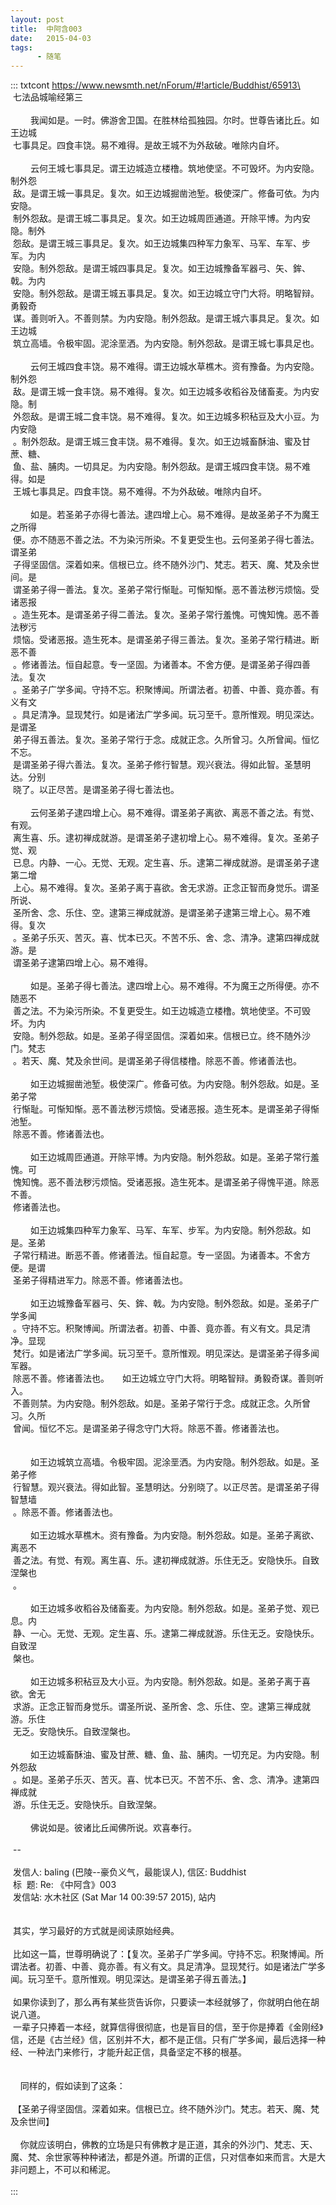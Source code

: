 ```yaml
---
layout: post
title:  中阿含003
date:   2015-04-03
tags:
      - 随笔
---
```

::: txtcont
https://www.newsmth.net/nForum/#!article/Buddhist/65913\
 \
 七法品城喻经第三\
   \
 　　我闻如是。一时。佛游舍卫国。在胜林给孤独园。尔时。世尊告诸比丘。如王边城\
 七事具足。四食丰饶。易不难得。是故王城不为外敌破。唯除内自坏。\
   \
 　　云何王城七事具足。谓王边城造立楼橹。筑地使坚。不可毁坏。为内安隐。制外怨\
 敌。是谓王城一事具足。复次。如王边城掘凿池堑。极使深广。修备可依。为内安隐。\
 制外怨敌。是谓王城二事具足。复次。如王边城周匝通道。开除平博。为内安隐。制外\
 怨敌。是谓王城三事具足。复次。如王边城集四种军力象军、马军、车军、步军。为内\
 安隐。制外怨敌。是谓王城四事具足。复次。如王边城豫备军器弓、矢、鉾、戟。为内\
 安隐。制外怨敌。是谓王城五事具足。复次。如王边城立守门大将。明略智辩。勇毅奇\
 谋。善则听入。不善则禁。为内安隐。制外怨敌。是谓王城六事具足。复次。如王边城\
 筑立高墙。令极牢固。泥涂垩洒。为内安隐。制外怨敌。是谓王城七事具足也。\
   \
 　　云何王城四食丰饶。易不难得。谓王边城水草樵木。资有豫备。为内安隐。制外怨\
 敌。是谓王城一食丰饶。易不难得。复次。如王边城多收稻谷及储畜麦。为内安隐。制\
 外怨敌。是谓王城二食丰饶。易不难得。复次。如王边城多积秥豆及大小豆。为内安隐\
 。制外怨敌。是谓王城三食丰饶。易不难得。复次。如王边城畜酥油、蜜及甘蔗、糖、\
 鱼、盐、脯肉。一切具足。为内安隐。制外怨敌。是谓王城四食丰饶。易不难得。如是\
 王城七事具足。四食丰饶。易不难得。不为外敌破。唯除内自坏。\
   \
 　　如是。若圣弟子亦得七善法。逮四增上心。易不难得。是故圣弟子不为魔王之所得\
 便。亦不随恶不善之法。不为染污所染。不复更受生也。云何圣弟子得七善法。谓圣弟\
 子得坚固信。深着如来。信根已立。终不随外沙门、梵志。若天、魔、梵及余世间。是\
 谓圣弟子得一善法。复次。圣弟子常行惭耻。可惭知惭。恶不善法秽污烦恼。受诸恶报\
 。造生死本。是谓圣弟子得二善法。复次。圣弟子常行羞愧。可愧知愧。恶不善法秽污\
 烦恼。受诸恶报。造生死本。是谓圣弟子得三善法。复次。圣弟子常行精进。断恶不善\
 。修诸善法。恒自起意。专一坚固。为诸善本。不舍方便。是谓圣弟子得四善法。复次\
 。圣弟子广学多闻。守持不忘。积聚博闻。所谓法者。初善、中善、竟亦善。有义有文\
 。具足清净。显现梵行。如是诸法广学多闻。玩习至千。意所惟观。明见深达。是谓圣\
 弟子得五善法。复次。圣弟子常行于念。成就正念。久所曾习。久所曾闻。恒忆不忘。\
 是谓圣弟子得六善法。复次。圣弟子修行智慧。观兴衰法。得如此智。圣慧明达。分别\
 晓了。以正尽苦。是谓圣弟子得七善法也。\
   \
 　　云何圣弟子逮四增上心。易不难得。谓圣弟子离欲、离恶不善之法。有觉、有观。\
 离生喜、乐。逮初禅成就游。是谓圣弟子逮初增上心。易不难得。复次。圣弟子觉、观\
 已息。内静、一心。无觉、无观。定生喜、乐。逮第二禅成就游。是谓圣弟子逮第二增\
 上心。易不难得。复次。圣弟子离于喜欲。舍无求游。正念正智而身觉乐。谓圣所说、\
 圣所舍、念、乐住、空。逮第三禅成就游。是谓圣弟子逮第三增上心。易不难得。复次\
 。圣弟子乐灭、苦灭。喜、忧本已灭。不苦不乐、舍、念、清净。逮第四禅成就游。是\
 谓圣弟子逮第四增上心。易不难得。\
   \
 　　如是。圣弟子得七善法。逮四增上心。易不难得。不为魔王之所得便。亦不随恶不\
 善之法。不为染污所染。不复更受生。如王边城造立楼橹。筑地使坚。不可毁坏。为内\
 安隐。制外怨敌。如是。圣弟子得坚固信。深着如来。信根已立。终不随外沙门。梵志\
 。若天、魔、梵及余世间。是谓圣弟子得信楼橹。除恶不善。修诸善法也。\
   \
 　　如王边城掘凿池堑。极使深广。修备可依。为内安隐。制外怨敌。如是。圣弟子常\
 行惭耻。可惭知惭。恶不善法秽污烦恼。受诸恶报。造生死本。是谓圣弟子得惭池堑。\
 除恶不善。修诸善法也。\
   \
 　　如王边城周匝通道。开除平博。为内安隐。制外怨敌。如是。圣弟子常行羞愧。可\
 愧知愧。恶不善法秽污烦恼。受诸恶报。造生死本。是谓圣弟子得愧平道。除恶不善。\
 修诸善法也。\
   \
 　　如王边城集四种军力象军、马军、车军、步军。为内安隐。制外怨敌。如是。圣弟\
 子常行精进。断恶不善。修诸善法。恒自起意。专一坚固。为诸善本。不舍方便。是谓\
 圣弟子得精进军力。除恶不善。修诸善法也。\
   \
 　　如王边城豫备军器弓、矢、鉾、戟。为内安隐。制外怨敌。如是。圣弟子广学多闻\
 。守持不忘。积聚博闻。所谓法者。初善、中善、竟亦善。有义有文。具足清净。显现\
 梵行。如是诸法广学多闻。玩习至千。意所惟观。明见深达。是谓圣弟子得多闻军器。\
 除恶不善。修诸善法也。　　如王边城立守门大将。明略智辩。勇毅奇谋。善则听入。\
 不善则禁。为内安隐。制外怨敌。如是。圣弟子常行于念。成就正念。久所曾习。久所\
 曾闻。恒忆不忘。是谓圣弟子得念守门大将。除恶不善。修诸善法也。\
   \
   \
 　　如王边城筑立高墙。令极牢固。泥涂垩洒。为内安隐。制外怨敌。如是。圣弟子修\
 行智慧。观兴衰法。得如此智。圣慧明达。分别晓了。以正尽苦。是谓圣弟子得智慧墙\
 。除恶不善。修诸善法也。\
   \
 　　如王边城水草樵木。资有豫备。为内安隐。制外怨敌。如是。圣弟子离欲、离恶不\
 善之法。有觉、有观。离生喜、乐。逮初禅成就游。乐住无乏。安隐快乐。自致涅槃也\
 。\
   \
 　　如王边城多收稻谷及储畜麦。为内安隐。制外怨敌。如是。圣弟子觉、观已息。内\
 静、一心。无觉、无观。定生喜、乐。逮第二禅成就游。乐住无乏。安隐快乐。自致涅\
 槃也。\
   \
 　　如王边城多积秥豆及大小豆。为内安隐。制外怨敌。如是。圣弟子离于喜欲。舍无\
 求游。正念正智而身觉乐。谓圣所说、圣所舍、念、乐住、空。逮第三禅成就游。乐住\
 无乏。安隐快乐。自致涅槃也。\
   \
 　　如王边城畜酥油、蜜及甘蔗、糖、鱼、盐、脯肉。一切充足。为内安隐。制外怨敌\
 。如是。圣弟子乐灭、苦灭。喜、忧本已灭。不苦不乐、舍、念、清净。逮第四禅成就\
 游。乐住无乏。安隐快乐。自致涅槃。\
   \
 　　佛说如是。彼诸比丘闻佛所说。欢喜奉行。  \
   \
 \--\
 \
 发信人: baling (巴陵\--豪负义气，最能误人), 信区: Buddhist\
 标  题: Re: 《中阿含》003\
 发信站: 水木社区 (Sat Mar 14 00:39:57 2015), 站内\
   \
   \
 其实，学习最好的方式就是阅读原始经典。\
   \
 比如这一篇，世尊明确说了：【复次。圣弟子广学多闻。守持不忘。积聚博闻。所谓法者。初善、中善、竟亦善。有义有文。具足清净。显现梵行。如是诸法广学多闻。玩习至千。意所惟观。明见深达。是谓圣弟子得五善法。】\
   \
 如果你读到了，那么再有某些货告诉你，只要读一本经就够了，你就明白他在胡说八道。\
 一辈子只捧着一本经，就算信得很彻底，也是盲目的信，至于你是捧着《金刚经》信，还是《古兰经》信，区别并不大，都不是正信。只有广学多闻，最后选择一种经、一种法门来修行，才能升起正信，具备坚定不移的根基。\
 \
  \
    同样的，假如读到了这条：\
   \
 【圣弟子得坚固信。深着如来。信根已立。终不随外沙门。梵志。若天、魔、梵及余世间】\
   \
    你就应该明白，佛教的立场是只有佛教才是正道，其余的外沙门、梵志、天、魔、梵、余世家等种种诸法，都是外道。所谓的正信，只对信奉如来而言。大是大非问题上，不可以和稀泥。\
  \
:::
